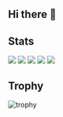 ## Hi there 👋

## Stats
![](http://github-profile-summary-cards.vercel.app/api/cards/profile-details?username=hina81&theme=default)
![](http://github-profile-summary-cards.vercel.app/api/cards/repos-per-language?username=hina81&theme=default)
![](http://github-profile-summary-cards.vercel.app/api/cards/most-commit-language?username=hina81&theme=default)
![](http://github-profile-summary-cards.vercel.app/api/cards/stats?username=hina81&theme=default)
![](http://github-profile-summary-cards.vercel.app/api/cards/productive-time?username=hina81&theme=default&utcOffset=9)

## Trophy
![trophy](https://github-profile-trophy.vercel.app/?username=hina81&theme=nord_bright)


<!--
**hina81/hina81** is a ✨ _special_ ✨ repository because its `README.md` (this file) appears on your GitHub profile.

Here are some ideas to get you started:

- 🔭 I’m currently working on ...
- 🌱 I’m currently learning ...
- 👯 I’m looking to collaborate on ...
- 🤔 I’m looking for help with ...
- 💬 Ask me about ...
- 📫 How to reach me: ...
- 😄 Pronouns: ...
- ⚡ Fun fact: ...
-->
